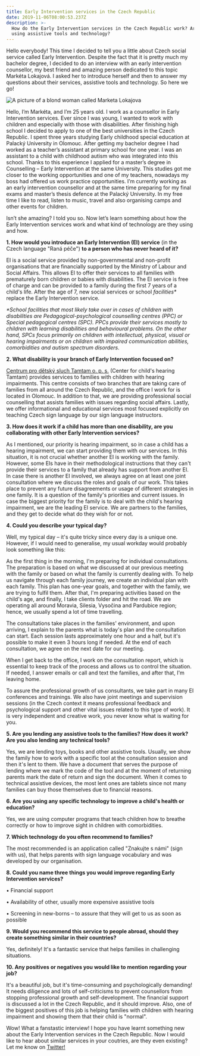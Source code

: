 ```yaml
---
title: Early Intervention services in the Czech Republic
date: 2019-11-06T08:00:53.237Z
description: >-
  How do the Early Intervention services in the Czech Republic work? Are they
  using assistive tools and technology?
---
```

Hello everybody! This time I decided to tell you a little about Czech social service called Early Intervention. Despite the fact that it is pretty much my bachelor degree, I decided to do an interview with an early intervention counsellor, my best friend and amazing person dedicated to this topic Markéta Lokajová. I asked her to introduce herself and then to answer my questions about their services, assistive tools and technology. So here we go! 

![A picture of a blond woman called Marketa Lokajova](/img/market.jpeg "Markéta Lokajová")

Hello, I’m Markéta, and I’m 25 years old. I work as a counsellor in Early Intervention services. Ever since I was young, I wanted to work with children and especially with those with disabilities. After finishing high school I decided to apply to one of the best universities in the Czech Republic. I spent three years studying Early childhood special education at Palacký University in Olomouc. After getting my bachelor degree I had worked as a teacher’s assistant at primary school for one year. I was an assistant to a child with childhood autism who was integrated into this school. Thanks to this experience I applied for a master’s degree in Counselling – Early Intervention at the same University. This studies got me closer to the working opportunities and one of my teachers, nowadays my boss had offered us work practice opportunities. I’m currently working as an early intervention counsellor and at the same time preparing for my final exams and master’s thesis defence at the Palacký University. In my free time I like to read, listen to music, travel and also organising camps and other events for children.

Isn’t she amazing? I told you so. Now let’s learn something about how the Early Intervention services work and what kind of technology are they using and how.

**1. How would you introduce an Early Intervention (EI) service** (in the Czech language "Raná péče") **to a person who has never heard of it?**

EI is a social service provided by non-governmental and non-profit organisations that are financially supported by the Ministry of Labour and Social Affairs. This allows EI to offer their services to all families with prematurely born children or babies with disabilities. The EI service is free of charge and can be provided to a family during the first 7 years of a child's life. After the age of 7, new social services or school _facilities*_ replace the Early Intervention service.

_\*School facilities that most likely take over in cases of children with disabilities are Pedagogical-psychological counselling centres (PPC) or Special pedagogical centres (SPC). PPCs provide their services mostly to children with learning disabilities and behavioural problems. On the other hand, SPCs focus primarily on children with intellectual, physical, visual or hearing impairments or on children with impaired communication abilities, comorbidities and autism spectrum disorders._

**2. What disability is your branch of Early Intervention focused on?**

[Centrum pro dětský sluch Tamtam o. p. s.](http://www.detskysluch.cz/?lang=en) (Center for child's hearing Tamtam) provides services to families with children with hearing impairments. This centre consists of two branches that are taking care of families from all around the Czech Republic, and the office I work for is located in Olomouc. In addition to that, we are providing professional social counselling that assists families with issues regarding social affairs. Lastly, we offer informational and educational services most focused explicitly on teaching Czech sign language by our sign language instructors. 

**3. How does it work if a child has more than one disability, are you collaborating with other Early Intervention services?**

As I mentioned, our priority is hearing impairment, so in case a child has a hearing impairment, we can start providing them with our services. In this situation, it is not crucial whether another EI is working with the family. However, some EIs have in their methodological instructions that they can't provide their services to a family that already has support from another EI. In case there is another EI involved, we always agree on at least one joint consultation where we discuss the roles and goals of our work. This takes place to prevent any future disagreements or usage of different strategies in one family. It is a question of the family's priorities and current issues. In case the biggest priority for the family is to deal with the child's hearing impairment, we are the leading EI service. We are partners to the families, and they get to decide what do they wish for or not. 

**4. Could you describe your typical day?**

Well, my typical day – it's quite tricky since every day is a unique one. However, if I would need to generalise, my usual workday would probably look something like this:

As the first thing in the morning, I'm preparing for individual consultations. The preparation is based on what we discussed at our previous meeting with the family or based on what the family is currently dealing with. To help us navigate through each family journey, we create an individual plan with each family. This plan has one-year goals, and together with the family, we are trying to fulfil them. After that, I'm preparing activities based on the child's age, and finally, I take clients folder and hit the road. We are operating all around Moravia, Silesia, Vysočina and Pardubice region; hence, we usually spend a lot of time travelling. 

The consultations take places in the families' environment, and upon arriving, I explain to the parents what is today's plan and the consultation can start. Each session lasts approximately one hour and a half, but it's possible to make it even 3 hours long if needed. At the end of each consultation, we agree on the next date for our meeting.

When I get back to the office, I work on the consultation report, which is essential to keep track of the process and allows us to control the situation. If needed, I answer emails or call and text the families, and after that, I'm leaving home. 

To assure the professional growth of us consultants, we take part in many EI conferences and trainings. We also have joint meetings and supervision sessions (in the Czech context it means professional feedback and psychological support and other vital issues related to this type of work). It is very independent and creative work, you never know what is waiting for you.

**5. Are you lending any assistive tools to the families? How does it work? Are you also lending any technical tools?**

Yes, we are lending toys, books and other assistive tools. Usually, we show the family how to work with a specific tool at the consultation session and then it's lent to them. We have a document that serves the purpose of lending where we mark the code of the tool and at the moment of returning parents mark the date of return and sign the document. When it comes to technical assistive devices, the most lent ones are tablets since not many families can buy those themselves due to financial reasons. 

**6. Are you using any specific technology to improve a child's health or education?**

Yes, we are using computer programs that teach children how to breathe correctly or how to improve sight in children with comorbidities. 

**7. Which technology do you often recommend to families?**

The most recommended is an application called "Znakujte s námi" (sign with us), that helps parents with sign language vocabulary and was developed by our organisation.

**8. Could you name three things you would improve regarding Early Intervention services?**

•	Financial support

•	Availability of other, usually more expensive assistive tools

•	Screening in new-borns – to assure that they will get to us as soon as possible

**9. Would you recommend this service to people abroad, should they create something similar in their countries?**

Yes, definitely! It's a fantastic service that helps families in challenging situations.

**10. Any positives or negatives you would like to mention regarding your job?**

It's a beautiful job, but it's time-consuming and psychologically demanding! It needs diligence and lots of self-criticisms to prevent counsellors from stopping professional growth and self-development. The financial support is discussed a lot in the Czech Republic, and it should improve. Also, one of the biggest positives of this job is helping families with children with hearing impairment and showing them that their child is "normal".

Wow! What a fanstastic interview! I hope you have learnt something new about the Early Intervention services in the Czech Republic. Now I would like to hear about similar services in your coutries, are they even existing? Let me know on [Twitter!](https://www.twitter.com/petra_kucharova)

